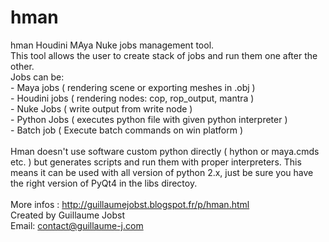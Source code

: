 hman
====

hman Houdini MAya Nuke jobs management tool.<br>
This tool allows the user to create stack of jobs and run them one after the other.<br>
Jobs can be: <br>
    - Maya jobs ( rendering scene or exporting meshes in .obj )<br>
    - Houdini jobs ( rendering nodes: cop, rop_output, mantra )<br>
    - Nuke Jobs ( write output from write node )<br>
    - Python Jobs ( executes python file with given python interpreter )<br>
    - Batch job ( Execute batch commands on win platform )<br>
<br>
Hman doesn't use software custom python directly ( hython or maya.cmds etc. ) but generates scripts and run them
with proper interpreters. This means it can be used with all version of python 2.x, just be sure you have the 
right version of PyQt4 in the libs directoy.<br>
<br>
More infos : http://guillaumejobst.blogspot.fr/p/hman.html<br>
Created by Guillaume Jobst<br>
Email: contact@guillaume-j.com<br>
